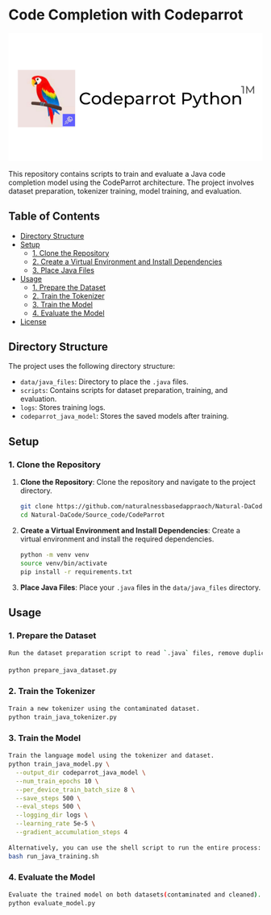 # Code Completion with Codeparrot
![CodeParrot](codeparrot_cover.png)

This repository contains scripts to train and evaluate a Java code completion model using the CodeParrot architecture. The project involves dataset preparation, tokenizer training, model training, and evaluation.

## Table of Contents
- [Directory Structure](#directory-structure)
- [Setup](#setup)
  - [1. Clone the Repository](#1-clone-the-repository)
  - [2. Create a Virtual Environment and Install Dependencies](#2-create-a-virtual-environment-and-install-dependencies)
  - [3. Place Java Files](#3-place-java-files)
- [Usage](#usage)
  - [1. Prepare the Dataset](#1-prepare-the-dataset)
  - [2. Train the Tokenizer](#2-train-the-tokenizer)
  - [3. Train the Model](#3-train-the-model)
  - [4. Evaluate the Model](#4-evaluate-the-model)
- [License](#license)

## Directory Structure

The project uses the following directory structure:
- `data/java_files`: Directory to place the `.java` files.
- `scripts`: Contains scripts for dataset preparation, training, and evaluation.
- `logs`: Stores training logs.
- `codeparrot_java_model`: Stores the saved models after training.

## Setup

### 1. Clone the Repository
1. **Clone the Repository**: Clone the repository and navigate to the project directory.

    ```sh
    git clone https://github.com/naturalnessbasedappraoch/Natural-DaCode.git
    cd Natural-DaCode/Source_code/CodeParrot
    ```

2. **Create a Virtual Environment and Install Dependencies**: Create a virtual environment and install the required dependencies.

    ```sh
    python -m venv venv
    source venv/bin/activate
    pip install -r requirements.txt
    ```

3. **Place Java Files**: Place your `.java` files in the `data/java_files` directory.

## Usage

### 1. Prepare the Dataset
```sh
Run the dataset preparation script to read `.java` files, remove duplicates, and save the Training dataset

python prepare_java_dataset.py
```
### 2. Train the Tokenizer
```sh
Train a new tokenizer using the contaminated dataset.
python train_java_tokenizer.py
```
### 3. Train the Model
```sh
Train the language model using the tokenizer and dataset.
python train_java_model.py \
  --output_dir codeparrot_java_model \
  --num_train_epochs 10 \
  --per_device_train_batch_size 8 \
  --save_steps 500 \
  --eval_steps 500 \
  --logging_dir logs \
  --learning_rate 5e-5 \
  --gradient_accumulation_steps 4

```
```sh
Alternatively, you can use the shell script to run the entire process:
bash run_java_training.sh
```
### 4. Evaluate the Model
```sh
Evaluate the trained model on both datasets(contaminated and cleaned).
python evaluate_model.py
```

